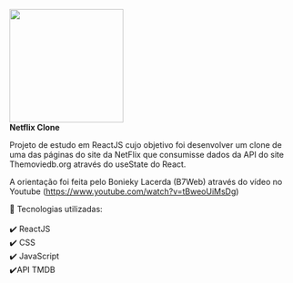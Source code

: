 <img src="https://images.ctfassets.net/4cd45et68cgf/7LrExJ6PAj6MSIPkDyCO86/542b1dfabbf3959908f69be546879952/Netflix-Brand-Logo.png?w=684&amp;h=456" width="200px"></a></div>
</br>
<strong>Netflix Clone</strong>

Projeto de estudo em ReactJS cujo objetivo foi desenvolver um clone de uma das páginas do site da NetFlix que consumisse dados da API do site Themoviedb.org através do useState do React.

A orientação foi feita pelo Bonieky Lacerda (B7Web) através do vídeo no Youtube (https://www.youtube.com/watch?v=tBweoUiMsDg)

🚀 Tecnologias utilizadas:</br></br>
✔️ ReactJS </br>
✔️ CSS </br>
✔️ JavaScript </br>
✔️API TMDB </br>
